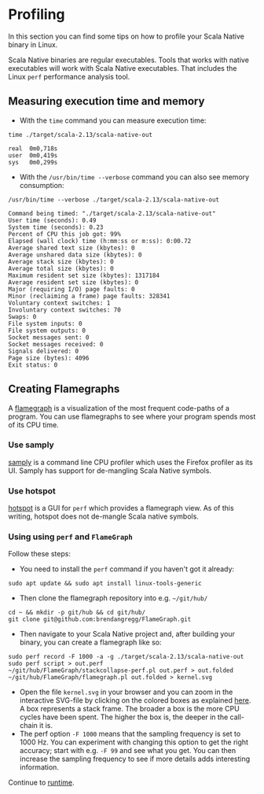 # Profiling

In this section you can find some tips on how to profile your Scala
Native binary in Linux.

Scala Native binaries are regular executables. Tools that works with native executables will work with Scala
Native executables. That includes the Linux `perf` performance analysis tool.

## Measuring execution time and memory

-   With the `time` command you can measure execution time:

``` shell
time ./target/scala-2.13/scala-native-out
```
```
real  0m0,718s
user  0m0,419s
sys   0m0,299s
```

-   With the `/usr/bin/time --verbose` command you can also see memory
    consumption:

```shell
/usr/bin/time --verbose ./target/scala-2.13/scala-native-out
```
```
Command being timed: "./target/scala-2.13/scala-native-out"
User time (seconds): 0.49
System time (seconds): 0.23
Percent of CPU this job got: 99%
Elapsed (wall clock) time (h:mm:ss or m:ss): 0:00.72
Average shared text size (kbytes): 0
Average unshared data size (kbytes): 0
Average stack size (kbytes): 0
Average total size (kbytes): 0
Maximum resident set size (kbytes): 1317184
Average resident set size (kbytes): 0
Major (requiring I/O) page faults: 0
Minor (reclaiming a frame) page faults: 328341
Voluntary context switches: 1
Involuntary context switches: 70
Swaps: 0
File system inputs: 0
File system outputs: 0
Socket messages sent: 0
Socket messages received: 0
Signals delivered: 0
Page size (bytes): 4096
Exit status: 0
```

## Creating Flamegraphs

A [flamegraph](http://www.brendangregg.com/flamegraphs.html) is a
visualization of the most frequent code-paths of a program. You can use
flamegraphs to see where your program spends most of its CPU time.

### Use samply

[samply](https://github.com/mstange/samply) is a command line CPU profiler which uses the Firefox profiler as
its UI. Samply has support for de-mangling Scala Native symbols.

### Use hotspot

[hotspot](https://github.com/KDAB/hotspot) is a GUI for `perf` which provides a flamegraph view. As of this
writing, hotspot does not de-mangle Scala native symbols.

### Using using `perf` and `FlameGraph`

Follow these steps:

-   You need to install the `perf` command if you haven't got it
    already:

``` shell
sudo apt update && sudo apt install linux-tools-generic
```

-   Then clone the flamegraph repository into e.g. `~/git/hub/`

``` shell
cd ~ && mkdir -p git/hub && cd git/hub/
git clone git@github.com:brendangregg/FlameGraph.git
```

-   Then navigate to your Scala Native project and, after building your
    binary, you can create a flamegraph like so:

``` shell
sudo perf record -F 1000 -a -g ./target/scala-2.13/scala-native-out
sudo perf script > out.perf
~/git/hub/FlameGraph/stackcollapse-perf.pl out.perf > out.folded
~/git/hub/FlameGraph/flamegraph.pl out.folded > kernel.svg
```

-   Open the file `kernel.svg` in your browser and you can zoom in the
    interactive SVG-file by clicking on the colored boxes as explained
    [here](https://github.com/brendangregg/FlameGraph/blob/master/README.md).
    A box represents a stack frame. The broader a box is the more CPU
    cycles have been spent. The higher the box is, the deeper in the
    call-chain it is.
-   The perf option `-F 1000` means that the sampling frequency is set
    to 1000 Hz. You can experiment with changing this option to get the
    right accuracy; start with e.g. `-F 99` and see what you get. You
    can then increase the sampling frequency to see if more details adds
    interesting information.

Continue to [runtime](./runtime.md).
